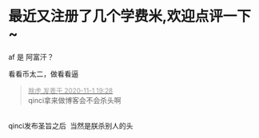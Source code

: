 # 最近又注册了几个学费米,欢迎点评一下~


af 是 阿富汗？<br />


看看币太二，做看看逼

<div class="quote"><blockquote><font size="2"><a href="https://www.hostloc.com/forum.php?mod=redirect&amp;goto=findpost&amp;pid=9385852&amp;ptid=760857" target="_blank"><font color="#999999">胖虎 发表于 2020-11-1 19:28</font></a></font><br />
qinci拿来做博客会不会杀头啊</blockquote></div><br />
qinci发布圣旨之后&nbsp;&nbsp;当然是朕杀别人的头 <img src="static/image/smiley/default/lol.gif" smilieid="12" border="0" alt="" />
